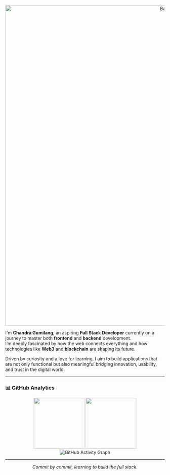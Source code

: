<div align="center">
  <img src="https://capsule-render.vercel.app/api?type=waving&height=200&color=0:3a8296,100,091519&text=Hi,%20I%27m%20Chandra%20Gumilang&fontAlign=50&textBg=false&fontSize=50&animation=twinkling&section=header&desc=On%20my%20journey%20to%20becoming%20a%20Full%20Stack%20Developer&descAlign=50&descAlignY=95&fontAlignY=40&fontColor=61DAFB" alt="Banner" width="1010"/>
</div>

I'm **Chandra Gumilang**, an aspiring **Full Stack Developer** currently on a journey to master both **frontend** and **backend** development.  
I’m deeply fascinated by how the web connects everything and how technologies like **Web3** and **blockchain** are shaping its future.  

Driven by curiosity and a love for learning, I aim to build applications that are not only functional but also meaningful bridging innovation, usability, and trust in the digital world.

---

### 📊 GitHub Analytics

<div align="center">
  <img height="160em" src="https://github-readme-stats-eight-theta.vercel.app/api?username=0xCGrekt&show_icons=true&theme=react&include_all_commits=true&count_private=true&hide_border=true"/>
  <img height="160em" src="https://github-readme-stats-eight-theta.vercel.app/api/top-langs/?username=0xCGrekt&layout=compact&langs_count=10&theme=react&hide_border=true"/>
</div>

<div align="center">
  <img src="https://github-readme-activity-graph.vercel.app/graph?username=0xCGrekt&theme=react&hide_border=true" alt="GitHub Activity Graph"/>
</div>

---

<p align="center">
  <i>Commit by commit, learning to build the full stack.</i>
</p>
